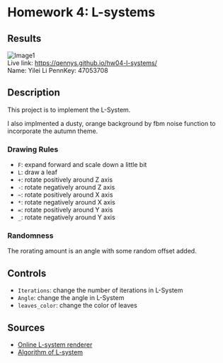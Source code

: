 # Homework 4: L-systems

## Results
![Image1](https://github.com/QennyS/hw04-l-systems/blob/master/result.png)  \
Live link: https://qennys.github.io/hw04-l-systems/ \
Name: Yilei Li PennKey: 47053708

## Description
This project is to implement the L-System.

I also implmented a dusty, orange background by fbm noise function to incorporate the autumn theme.

### Drawing Rules
- `F`: expand forward and scale down a little bit
- `L`: draw a leaf
- `+`: rotate positively around Z axis
- `-`: rotate negatively around Z axis
- `~`: rotate positively around X axis
- `*`: rotate negatively around X axis
- `=`: rotate positively around Y axis
- `_`: rotate negatively around Y axis

### Randomness
The rorating amount is an angle with some random offset added.

## Controls
- `Iterations`: change the number of iterations in L-System
- `Angle`: change the angle in L-System
- `leaves_color`: change the color of leaves

## Sources
- [Online L-system renderer](http://www.kevs3d.co.uk/dev/lsystems/)
- [Algorithm of L-system](http://algorithmicbotany.org/papers/abop/abop-ch1.pdf)
